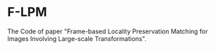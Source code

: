# F-LPM
The Code of paper "Frame-based Locality Preservation Matching for Images Involving Large-scale Transformations".

